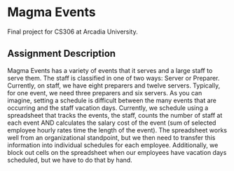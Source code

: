 # Magma Events

Final project for CS306 at Arcadia University. 

## Assignment Description
Magma Events has a variety of events that it serves and a large staff to serve them.  The staff is classified in one of two ways: Server or Preparer.  Currently, on staff, we have eight preparers and twelve servers.  Typically, for one event, we need three preparers and six servers.  As you can imagine, setting a schedule is difficult between the many events that are occurring and the staff vacation days.  Currently, we schedule using a spreadsheet that tracks the events, the staff, counts the number of staff at each event AND calculates the salary cost of the event (sum of selected employee hourly rates time the length of the event).  The spreadsheet works well from an organizational standpoint, but we then need to transfer this information into individual schedules for each employee.  Additionally, we block out cells on the spreadsheet when our employees have vacation days scheduled, but we have to do that by hand.